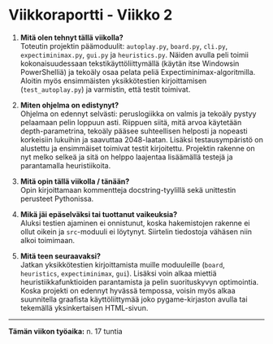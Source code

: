 # Viikkoraportti - Viikko 2

1. **Mitä olen tehnyt tällä viikolla?**  
   Toteutin projektin päämoduulit: `autoplay.py`, `board.py`, `cli.py`, `expectiminimax.py`, `gui.py` ja `heuristics.py`. Näiden avulla peli toimii kokonaisuudessaan tekstikäyttöliittymällä (käytän itse Windowsin PowerShelliä) ja tekoäly osaa pelata peliä Expectiminimax-algoritmilla. Aloitin myös ensimmäisten yksikkötestien kirjoittamisen (`test_autoplay.py`) ja varmistin, että testit toimivat.  

2. **Miten ohjelma on edistynyt?**  
   Ohjelma on edennyt selvästi: peruslogiikka on valmis ja tekoäly pystyy pelaamaan pelin loppuun asti. Riippuen siitä, mitä arvoa käytetään depth-parametrina, tekoäly pääsee suhteellisen helposti ja nopeasti korkeisiin lukuihin ja saavuttaa 2048-laatan. Lisäksi testausympäristö on alustettu ja ensimmäiset toimivat testit kirjoitettu. Projektin rakenne on nyt melko selkeä ja sitä on helppo laajentaa lisäämällä testejä ja parantamalla heuristiikoita.  

3. **Mitä opin tällä viikolla / tänään?**  
   Opin kirjoittamaan kommentteja docstring-tyylillä sekä unittestin perusteet Pythonissa.  

4. **Mikä jäi epäselväksi tai tuottanut vaikeuksia?**  
   Aluksi testien ajaminen ei onnistunut, koska hakemistojen rakenne ei ollut oikein ja `src`-moduuli ei löytynyt. Siirtelin tiedostoja vähäsen niin alkoi toimimaan.

5. **Mitä teen seuraavaksi?**  
   Jatkan yksikkötestien kirjoittamista muille moduuleille (`board`, `heuristics`, `expectiminimax`, `gui`). Lisäksi voin alkaa miettiä heuristiikkafunktioiden parantamista ja pelin suorituskyvyn optimointia. Koska projekti on edennyt hyvässä tempossa, voisin myös alkaa suunnitella graafista käyttöliittymää joko pygame-kirjaston avulla tai tekemällä yksinkertaisen HTML-sivun.  

---

**Tämän viikon työaika:** n. 17 tuntia  
